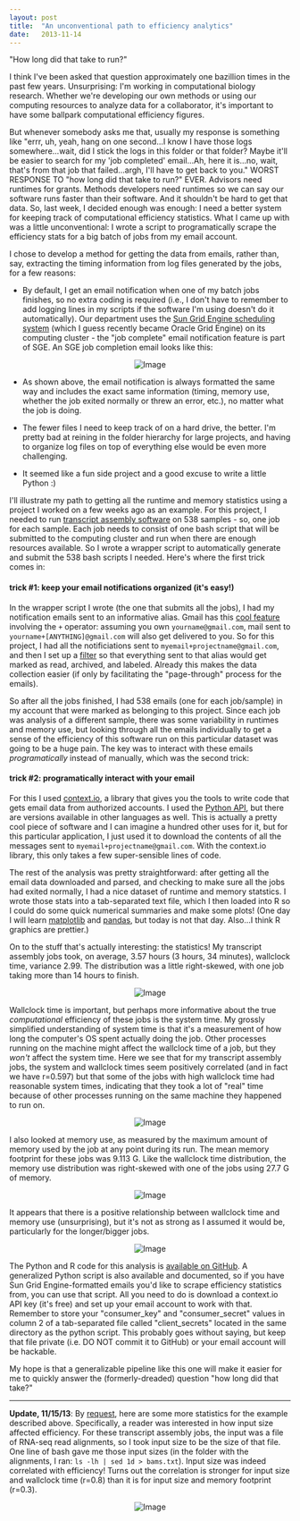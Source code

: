 ```yaml
---
layout: post
title:  "An unconventional path to efficiency analytics"
date:   2013-11-14
---
```


"How long did that take to run?"

I think I've been asked that question approximately one bazillion times in the past few years.  Unsurprising: I'm working in computational biology research.  Whether we're developing our own methods or using our computing resources to analyze data for a collaborator, it's important to have some ballpark computational efficiency figures.  

But whenever somebody asks me that, usually my response is something like "errr, uh, yeah, hang on one second...I know I have those logs somewhere...wait, did I stick the logs in this folder or that folder?  Maybe it'll be easier to search for my 'job completed' email...Ah, here it is...no, wait, that's from that job that failed...argh, I'll have to get back to you."  WORST RESPONSE TO "how long did that take to run?" EVER.  Advisors need runtimes for grants.  Methods developers need runtimes so we can say our software runs faster than their software.  And it shouldn't be hard to get that data. So, last week, I decided enough was enough: I need a better system for keeping track of computational efficiency statistics.  What I came up with was a little unconventional: I wrote a script to programatically scrape the efficiency stats for a big batch of jobs from my email account.  

I chose to develop a method for getting the data from emails, rather than, say, extracting the timing information from log files generated by the jobs, for a few reasons:

- By default, I get an email notification when one of my batch jobs finishes, so no extra coding is required (i.e., I don't have to remember to add logging lines in my scripts if the software I'm using doesn't do it automatically).  Our department uses the [Sun Grid Engine scheduling system](http://en.wikipedia.org/wiki/Oracle_Grid_Engine) (which I guess recently became Oracle Grid Engine) on its computing cluster - the "job complete" email notification feature is part of SGE.  An SGE job completion email looks like this:

<p align="center">
  <img src="{{site.url}}/static/images/email.png" alt="Image"/>
</p>

- As shown above, the email notification is always formatted the same way and includes the exact same information (timing, memory use, whether the job exited normally or threw an error, etc.), no matter what the job is doing. 

- The fewer files I need to keep track of on a hard drive, the better. I'm pretty bad at reining in the folder hierarchy for large projects, and having to organize log files on top of everything else would be even more challenging.

- It seemed like a fun side project and a good excuse to write a little Python :) 

I'll illustrate my path to getting all the runtime and memory statistics using a project I worked on a few weeks ago as an example.  For this project, I needed to run [transcript assembly software](http://cufflinks.cbcb.umd.edu/index.html) on 538 samples - so, one job for each sample.  Each job needs to consist of one bash script that will be submitted to the computing cluster and run when there are enough resources available.  So I wrote a wrapper script to automatically generate and submit the 538 bash scripts I needed.  Here's where the first trick comes in:

#### trick #1: keep your email notifications organized (it's easy!)
In the wrapper script I wrote (the one that submits all the jobs), I had my notification emails sent to an informative alias.  Gmail has this [cool feature](https://support.google.com/mail/answer/12096?hl=en) involving the `+` operator: assuming you own `yourname@gmail.com`, mail sent to `yourname+[ANYTHING]@gmail.com` will also get delivered to you.   So for this project, I had all the notificiations sent to `myemail+projectname@gmail.com`, and then I set up a [filter](https://support.google.com/mail/answer/6579?hl=en) so that everything sent to that alias would get marked as read, archived, and labeled.  Already this makes the data collection easier (if only by facilitating the "page-through" process for the emails).

So after all the jobs finished, I had 538 emails (one for each job/sample) in my account that were marked as belonging to this project.  Since each job was analysis of a different sample, there was some variability in runtimes and memory use, but looking through all the emails individually to get a sense of the efficiency of this software run on this particular dataset was going to be a huge pain.  The key was to interact with these emails _programatically_ instead of manually, which was the second trick:

#### trick #2: programatically interact with your email
For this I used [context.io](http://context.io/), a library that gives you the tools to write code that gets email data from authorized accounts.  I used the [Python API](https://github.com/contextio/Python-ContextIO), but there are versions available in other languages as well.  This is actually a pretty cool piece of software and I can imagine a hundred other uses for it, but for this particular application, I just used it to download the contents of all the messages sent to `myemail+projectname@gmail.com`.  With the context.io library, this only takes a few super-sensible lines of code.

The rest of the analysis was pretty straightforward: after getting all the email data downloaded and parsed, and checking to make sure all the jobs had exited normally, I had a nice dataset of runtime and memory statstics.  I wrote those stats into a tab-separated text file, which I then loaded into R so I could do some quick numerical summaries and make some plots!  (One day I will learn [matplotlib](http://matplotlib.org/) and [pandas](http://pandas.pydata.org/), but today is not that day.  Also...I think R graphics are prettier.)

On to the stuff that's actually interesting: the statistics!  My transcript assembly jobs took, on average, 3.57 hours (3 hours, 34 minutes), wallclock time, variance 2.99. The distribution was a little right-skewed, with one job taking more than 14 hours to finish.  

<p align="center">
  <img src="{{site.url}}/static/images/time_hist.png" alt="Image"/>
</p>

Wallclock time is important, but perhaps more informative about the true _computational_ efficiency of these jobs is the system time.  My grossly simplified understanding of system time is that it's a measurement of how long the computer's OS spent actually doing the job.  Other processes running on the machine might affect the wallclock time of a job, but they _won't_ affect the system time.  Here we see that for my transcript assembly jobs, the system and wallclock times seem positively correlated (and in fact we have r=0.597) but that some of the jobs with high wallclock time had reasonable system times, indicating that they took a lot of "real" time because of other processes running on the same machine they happened to run on.  

<p align="center">
  <img src="{{site.url}}/static/images/syswalltime.png" alt="Image"/>
</p> 

I also looked at memory use, as measured by the maximum amount of memory used by the job at any point during its run.  The mean memory footprint for these jobs was 9.113 G.  Like the wallclock time distribution, the memory use distribution was right-skewed with one of the jobs using 27.7 G of memory. 

<p align="center">
  <img src="{{site.url}}static/images/memory.png" alt="Image"/>
</p>

It appears that there is a positive relationship between wallclock time and memory use (unsurprising), but it's not as strong as I assumed it would be, particularly for the longer/bigger jobs.  

<p align="center">
  <img src="{{site.url}}/static/images/memtime.png" alt="Image"/>
</p>

The Python and R code for this analysis is [available on GitHub](https://github.com/alyssafrazee/efficiency_analytics).  A generalized Python script is also available and documented, so if you have Sun Grid Engine-formatted emails you'd like to scrape efficiency statistics from, you can use that script.  All you need to do is download a context.io API key (it's free) and set up your email account to work with that.  Remember to store your "consumer_key" and "consumer_secret" values in column 2 of a tab-separated file called "client_secrets" located in the same directory as the python script.  This probably goes without saying, but keep that file private (i.e. DO NOT commit it to GitHub) or your email account will be hackable. 

My hope is that a generalizable pipeline like this one will make it easier for me to quickly answer the (formerly-dreaded) question "how long did that take?"

-------------
<p></p>

**Update, 11/15/13**: By [request](https://twitter.com/acfrazee/status/401119198023151616), here are some more statistics for the example described above.  Specifically, a reader was interested in how input size affected efficiency.  For these transcript assembly jobs, the input was a file of RNA-seq read alignments, so I took input size to be the size of that file.  One line of bash gave me those input sizes (in the folder with the alignments, I ran:  `ls -lh | sed 1d > bams.txt`).  Input size was indeed correlated with efficiency!  Turns out the correlation is stronger for input size and wallclock time (r=0.8) than it is for input size and memory footprint (r=0.3).

<p align="center">
    <img src="{{site.url}}/static/images/inputsize.png" alt="Image"/>
</p>

